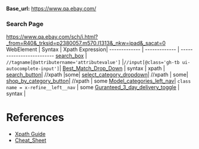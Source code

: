 **Base_url:** https://www.qa.ebay.com/
### Search Page
https://www.qa.ebay.com/sch/i.html?_from=R40&_trksid=p2380057.m570.l1313&_nkw=ipad&_sacat=0                    
WebElement         | Syntax   | Xpath Expression|
------------- | -------------   | -------------------------
[search_box](https://github.corp.ebay.com/pboopathi/Xpath-CheatSheet/blob/master/Images/search_box.png)  | `//tagname[@attributername='attributevalue']` |`//input[@class='gh-tb ui-autocomplete-input']`|
[Best_Match_Drop_Down](https://github.corp.ebay.com/pboopathi/Xpath-CheatSheet/blob/master/Images/Best_Match_Drop_Down.png)  | syntax    | xpath |
[search_button](https://github.corp.ebay.com/pboopathi/Xpath-CheatSheet/blob/master/Images/Search_Button.png)| //xpath |some|
[select_category_dropdown](https://github.corp.ebay.com/pboopathi/Xpath-CheatSheet/blob/master/Images/Select_categoty.png)| //xpath | some|
[shop_by_category_button](https://github.corp.ebay.com/pboopathi/Xpath-CheatSheet/blob/master/Images/Shop_By_category.png)| //xpath | some
[Model_categories_left_nav](https://github.corp.ebay.com/pboopathi/Xpath-CheatSheet/blob/master/Images/Model_category.png)| `class name = x-refine__left__nav` | some
[Guranteed_3_day_delivery_toggle](https://github.corp.ebay.com/pboopathi/Xpath-CheatSheet/blob/master/Images/Guranteed_3_day_delivery_toggle.png) | syntax | 


# References
- [Xpath Guide](https://www.lambdatest.com/blog/complete-guide-for-using-xpath-in-selenium-with-examples/)
- [Cheat_Sheet](https://devhints.io/xpath)

